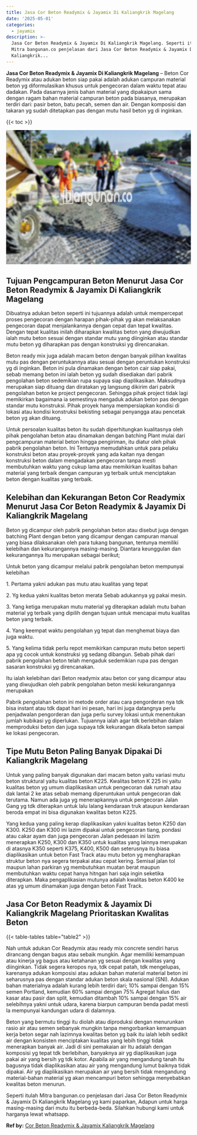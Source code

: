 ```yaml
---
title: Jasa Cor Beton Readymix & Jayamix Di Kaliangkrik Magelang
date: '2025-05-01'
categories:
  - jayamix
description: >-
  Jasa Cor Beton Readymix & Jayamix Di Kaliangkrik Magelang. Seperti itulah
  Mitra bangunan.co penjelasan dari Jasa Cor Beton Readymix & Jayamix Di
  Kaliangkrik...
---
```


**Jasa Cor Beton Readymix & Jayamix Di Kaliangkrik Magelang** – Beton Cor Readymix atau adukan beton siap pakai adalah adukan campuran material beton yg diformulasikan khusus untuk pengecoran dalam waktu tepat atau dadakan. Pada dasarnya jenis bahan material yang dipakaipun sama dengan ragam bahan material campuran beton pada biasanya, merupakan terdiri dari: pasir beton, batu pecah, semen dan air. Dengan komposisi dan takaran yg sudah ditetapkan pas dengan mutu hasil beton yg di inginkan.

{{< toc >}}

![Jasa Cor Beton Readymix & Jayamix Di Kaliangkrik Magelang](/images/jasa-cor-readymix-40.png)

## Tujuan Pengcampuran Beton Menurut Jasa Cor Beton Readymix & Jayamix Di Kaliangkrik Magelang

Dibuatnya adukan beton seperti ini tujuannya adalah untuk mempercepat proses pengecoran dengan harapan pihak-pihak yg akan melaksanakan pengecoran dapat menjalankannya dengan cepat dan tepat kwalitas. Dengan tepat kualitas inilah diharapkan kwalitas beton yang diwujudkan ialah mutu beton sesuai dengan standar mutu yang diinginkan atau standar mutu beton yg diharapkan pas dengan konstruksi yg direncanakan.

Beton ready mix juga adalah macam beton dengan banyak pilihan kwalitas mutu pas dengan peruntukannya atau sesuai dengan peruntukan konstruksi yg di inginkan. Beton ini pula dinamakan dengan beton cair siap pakai, sebab memang beton ini ialah beton yg sudah disediakan dari pabrik pengolahan beton sedemikian rupa supaya siap diaplikasikan. Maksudnya merupakan siap dituang dan diratakan yg langsung dikirim dari pabrik pengolahan beton ke project pengecoran. Sehingga pihak project tidak lagi memikirkan bagaimana ia semestinya mengaduk adukan beton pas dengan standar mutu konstruksi. Pihak proyek hanya mempersiapkan kondisi di lokasi atau kondisi konstruksi bekisting sebagai penyangga atau pencetak beton yg akan dituang.

Untuk persoalan kualitas beton itu sudah diperhitungkan kualitasnya oleh pihak pengolahan beton atau dinamakan dengan batching Plant mulai dari pengcampuran material beton hingga pengiriman, itu diatur oleh pihak pabrik pengolahan beton. Ini Tentunya memudahkan untuk para pelaku konstruksi beton atau proyek-proyek yang ada kaitan nya dengan konstruksi beton dalam mengadakan pengecoran tanpa mesti membutuhkan waktu yang cukup lama atau memikirkan kualitas bahan material yang terbaik dengan campuran yg terbaik untuk menciptakan beton dengan kualitas yang terbaik.

## Kelebihan dan Kekurangan Beton Cor Readymix Menurut Jasa Cor Beton Readymix & Jayamix Di Kaliangkrik Magelang

Beton yg dicampur oleh pabrik pengolahan beton atau disebut juga dengan batching Plant dengan beton yang dicampur dengan campuran manual yang biasa dilaksanakan oleh para tukang bangunan, tentunya memiliki kelebihan dan kekurangannya masing-masing. Diantara keunggulan dan kekurangannya Itu merupakan sebagai berikut;

Untuk beton yang dicampur melalui pabrik pengolahan beton mempunyai kelebihan

1\. Pertama yakni adukan pas mutu atau kualitas yang tepat

2\. Yg kedua yakni kualitas beton merata Sebab adukannya yg pakai mesin.

3\. Yang ketiga merupakan mutu material yg diterapkan adalah mutu bahan material yg terbaik yang dipilih dengan tujuan untuk mencapai mutu kualitas beton yang terbaik.

4\. Yang keempat waktu pengolahan yg tepat dan menghemat biaya dan juga waktu.

5\. Yang kelima tidak perlu repot memikirkan campuran mutu beton seperti apa yg cocok untuk konstruksi yg sedang dibangun. Sebab pihak dari pabrik pengolahan beton telah mengaduk sedemikian rupa pas dengan sasaran konstruksi yg direncanakan.

Itu ialah kelebihan dari Beton readymix atau beton cor yang dicampur atau yang diwujudkan oleh pabrik pengolahan beton meski kekurangannya merupakan

Pabrik pengolahan beton ini metode order atau cara pengorderan nya tdk bisa instant atau tdk dapat hari ini pesan, hari ini juga datangnya perlu penjadwalan pengorderan dan juga perlu survey lokasi untuk menentukan jumlah kubikasi yg diperlukan. Tujuannya ialah agar tdk berlebihan dalam memproduksi beton dan juga supaya tdk kekurangan dikala beton sampai ke lokasi pengecoran.

## Tipe Mutu Beton Paling Banyak Dipakai Di Kaliangkrik Magelang

Untuk yang paling banyak digunakan dari macam beton yaitu variasi mutu beton struktural yaitu kualitas beton K225. Kwalitas beton K 225 ini yaitu kualitas beton yg umum diaplikasikan untuk pengecoran dak rumah atau dak lantai 2 ke atas sebab memang diperuntukan untuk pengecoran dak terutama. Namun ada juga yg menerapkannya untuk pengecoran Jalan Gang yg tdk diterapkan untuk lalu lalang kendaraan truk ataupun kendaraan beroda empat ini bisa digunakan kwalitas beton K225.

Yang kedua yang paling kerap diaplikasikan yakni kualitas beton K250 dan K300. K250 dan K300 ini lazim dipakai untuk pengecoran tiang, pondasi atau cakar ayam dan juga pengecoran Jalan pedesaan ini lazim menerapkan K250, K300 dan K350 untuk kualitas yang lainnya merupakan di atasnya K350 seperti K375, K400, K500 dan seterusnya itu biasa diaplikasikan untuk beton Fast Track atau mutu beton yg mengharapkan struktur beton nya segera terpakai atau cepat kering. Semisal jalan tol maupun lahan parkiran yg membutuhkan muatan berat maupun membutuhkan waktu cepat hanya hitngan hari saja ingin seketika diterapkan. Maka pengaplikasian mutunya adalah kwalitas beton K400 ke atas yg umum dinamakan juga dengan beton Fast Track.

## Jasa Cor Beton Readymix & Jayamix Di Kaliangkrik Magelang Prioritaskan Kwalitas Beton

{{< table-tables table="table2" >}}

Nah untuk adukan Cor Readymix atau ready mix concrete sendiri harus dirancang dengan bagus atau sebaik mungkin. Agar memiliki kemampuan atau kinerja yg bagus atau ketahanan yg sesuai dengan kwalitas yang diinginkan. Tidak segera keropos nya, tdk cepat patah, tdk mengelupas, karenanya adukan komposisi atau adukan bahan material material beton ini seharusnya pas dengan standar adukan beton skala nasional (SNI). Adukan bahan materialnya adalah kurang lebih terdiri dari; 10% sampai dengan 15% semen Portland, kemudian 60% sampai dengan 75% Agregat halus dan kasar atau pasir dan split, kemudian ditambah 10% sampai dengan 15% air selebihnya yakni untuk udara, karena biarpun campuran benda padat mesti Ia mempunyai kandungan udara di dalamnya.

Beton yang bermutu tinggi itu diolah atau diproduksi dengan menurunkan rasio air atau semen sebanyak mungkin tanpa mengorbankan kemampuan kerja beton segar nah lazimnya kwalitas beton yg baik itu ialah lebih sedikit air dengan konsisten menciptakan kualitas yang lebih tinggi tidak menerapkan banyak air. Jadi di sini pemakaian air Itu adalah dengan komposisi yg tepat tdk berlebihan, banyaknya air yg diaplikasikan juga pakai air yang bersih yg tdk kotor. Apabila air yang mengandung tanah itu bagusnya tidak diaplikasikan atau air yang mengandung lumut baiknya tidak dipakai. Air yg diaplikasikan merupakan air yang bersih tidak mengandung material-bahan material yg akan mencampuri beton sehingga menyebabkan kwalitas beton menurun.

Seperti itulah Mitra bangunan.co penjelasan dari Jasa Cor Beton Readymix & Jayamix Di Kaliangkrik Magelang yg kami paparkan, Adapun untuk harga masing-masing dari mutu itu berbeda-beda. Silahkan hubungi kami untuk harganya lewat whatsapp.

**Ref by:** [Cor Beton Readymix & Jayamix Kaliangkrik Magelang](https://id.wikipedia.org/wiki/Cor)
